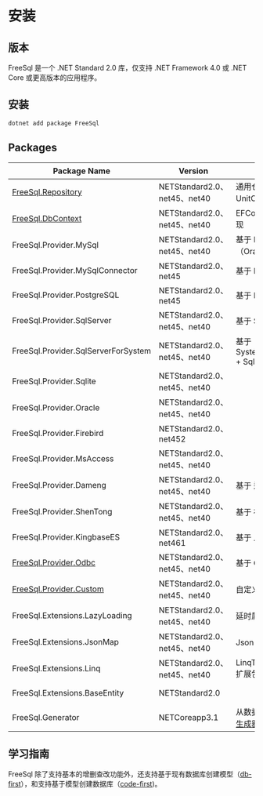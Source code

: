 # 安装

## 版本

FreeSql 是一个 .NET Standard 2.0 库，仅支持 .NET Framework 4.0 或 .NET Core 或更高版本的应用程序。

## 安装

```bash
dotnet add package FreeSql
```

## Packages

| Package Name                                                                                                | Version                      | 说明                                                                                                  | NUGET                                                                                                                                                 |
| ----------------------------------------------------------------------------------------------------------- | ---------------------------- | ----------------------------------------------------------------------------------------------------- | ----------------------------------------------------------------------------------------------------------------------------------------------------- |
| [FreeSql.Repository](Repository)                                                                            | NETStandard2.0、net45、net40 | 通用仓储 + UnitOfWork 实现                                                                            | **[![NuGet](https://buildstats.info/nuget/FreeSql.Repository)](https://www.nuget.org/packages/FreeSql.Repository)**                                   |
| [FreeSql.DbContext](DbContext)                                                                              | NETStandard2.0、net45、net40 | EFCore 的使用风格实现                                                                                 | **[![NuGet](https://buildstats.info/nuget/FreeSql.DbContext)](https://www.nuget.org/packages/FreeSql.DbContext)**                                     |
| FreeSql.Provider.MySql                                                                                      | NETStandard2.0、net45、net40 | 基于 MySql.Data（Oracle官方）                                                                         | **[![NuGet](https://buildstats.info/nuget/FreeSql.Provider.MySql)](https://www.nuget.org/packages/FreeSql.Provider.MySql)**                           |
| FreeSql.Provider.MySqlConnector                                                                             | NETStandard2.0、net45        | 基于 MySqlConnector                                                                                   | **[![NuGet](https://buildstats.info/nuget/FreeSql.Provider.MySqlConnector)](https://www.nuget.org/packages/FreeSql.Provider.MySqlConnector)**         |
| FreeSql.Provider.PostgreSQL                                                                                 | NETStandard2.0、net45        | 基于 PostgreSQL 9.5+                                                                                  | **[![NuGet](https://buildstats.info/nuget/FreeSql.Provider.PostgreSQL)](https://www.nuget.org/packages/FreeSql.Provider.PostgreSQL)**                 |
| FreeSql.Provider.SqlServer                                                                                  | NETStandard2.0、net45、net40 | 基于 SqlServer 2005+                                                                                  | **[![NuGet](https://buildstats.info/nuget/FreeSql.Provider.SqlServer)](https://www.nuget.org/packages/FreeSql.Provider.SqlServer)**                   |
| FreeSql.Provider.SqlServerForSystem                                                                         | NETStandard2.0、net45、net40 | 基于 System.Data.SqlClient + SqlServer 2005+                                                          | **[![NuGet](https://buildstats.info/nuget/FreeSql.Provider.SqlServerForSystem)](https://www.nuget.org/packages/FreeSql.Provider.SqlServerForSystem)** |
| FreeSql.Provider.Sqlite                                                                                     | NETStandard2.0、net45、net40 |                                                                                                       | **[![NuGet](https://buildstats.info/nuget/FreeSql.Provider.Sqlite)](https://www.nuget.org/packages/FreeSql.Provider.Sqlite)**                         |
| FreeSql.Provider.Oracle                                                                                     | NETStandard2.0、net45、net40 |                                                                                                       | **[![NuGet](https://buildstats.info/nuget/FreeSql.Provider.Oracle)](https://www.nuget.org/packages/FreeSql.Provider.Oracle)**                         |
| FreeSql.Provider.Firebird                                                                                   | NETStandard2.0、net452       |                                                                                                       | **[![NuGet](https://buildstats.info/nuget/FreeSql.Provider.Firebird)](https://www.nuget.org/packages/FreeSql.Provider.Firebird)**                     |
| FreeSql.Provider.MsAccess                                                                                   | NETStandard2.0、net45、net40 |                                                                                                       | **[![NuGet](https://buildstats.info/nuget/FreeSql.Provider.MsAccess)](https://www.nuget.org/packages/FreeSql.Provider.MsAccess)**                     |
| FreeSql.Provider.Dameng                                                                                     | NETStandard2.0、net45、net40 | 基于 达梦数据库                                                                                       | **[![NuGet](https://buildstats.info/nuget/FreeSql.Provider.Dameng)](https://www.nuget.org/packages/FreeSql.Provider.Dameng)**                         |
| FreeSql.Provider.ShenTong                                                                                   | NETStandard2.0、net45、net40 | 基于 神舟通用数据库                                                                                   | **[![NuGet](https://buildstats.info/nuget/FreeSql.Provider.ShenTong)](https://www.nuget.org/packages/FreeSql.Provider.ShenTong)**                     |
| FreeSql.Provider.KingbaseES                                                                                 | NETStandard2.0、net461       | 基于 人大金仓数据库                                                                                   | **[![NuGet](https://buildstats.info/nuget/FreeSql.Provider.KingbaseES)](https://www.nuget.org/packages/FreeSql.Provider.KingbaseES)**                 |
| [FreeSql.Provider.Odbc](https://github.com/2881099/FreeSql/tree/master/Providers/FreeSql.Provider.Odbc)     | NETStandard2.0、net45、net40 | 基于 ODBC                                                                                             | **[![NuGet](https://buildstats.info/nuget/FreeSql.Provider.Odbc)](https://www.nuget.org/packages/FreeSql.Provider.Odbc)**                             |
| [FreeSql.Provider.Custom](https://github.com/2881099/FreeSql/tree/master/Providers/FreeSql.Provider.Custom) | NETStandard2.0、net45、net40 | 自定义数据库访问                                                                                      | **[![NuGet](https://buildstats.info/nuget/FreeSql.Provider.Custom)](https://www.nuget.org/packages/FreeSql.Provider.Custom)**                         |
| FreeSql.Extensions.LazyLoading                                                                              | NETStandard2.0、net45、net40 | 延时属性扩展包                                                                                        | **[![NuGet](https://buildstats.info/nuget/FreeSql.Extensions.LazyLoading )](https://www.nuget.org/packages/FreeSql.Extensions.LazyLoading )**         |
| FreeSql.Extensions.JsonMap                                                                                  | NETStandard2.0、net45、net40 | Json 序列化扩展包                                                                                     | **[![NuGet](https://buildstats.info/nuget/FreeSql.Extensions.JsonMap)](https://www.nuget.org/packages/FreeSql.Extensions.JsonMap)**                   |
| FreeSql.Extensions.Linq                                                                                     | NETStandard2.0、net45、net40 | LinqToSql IQueryable 扩展包                                                                           | **[![NuGet](https://buildstats.info/nuget/FreeSql.Extensions.Linq )](https://www.nuget.org/packages/FreeSql.Extensions.Linq)**                        |
| FreeSql.Extensions.BaseEntity                                                                               | NETStandard2.0               |                                                                                                       | **[![NuGet](https://buildstats.info/nuget/FreeSql.Extensions.BaseEntity)](https://www.nuget.org/packages/FreeSql.Extensions.BaseEntity)**             |
| FreeSql.Generator                                                                                           | NETCoreapp3.1                | 从数据库生成实体类，[生成器是如何实现的？](https://www.cnblogs.com/igeekfan/p/freesql-generator.html) | **[![NuGet](https://buildstats.info/nuget/FreeSql.Generator )](https://www.nuget.org/packages/FreeSql.Generator )**                                   |


## 学习指南

FreeSql 除了支持基本的增删查改功能外，还支持基于现有数据库创建模型（[db-first](db-first])），和支持基于模型创建数据库（[code-first](code-first))。
